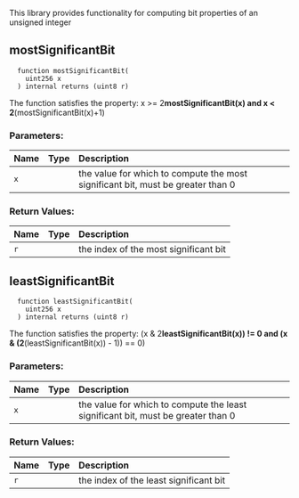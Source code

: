 
This library provides functionality for computing bit properties of an unsigned integer

## mostSignificantBit
```solidity
  function mostSignificantBit(
    uint256 x
  ) internal returns (uint8 r)
```
The function satisfies the property:
    x >= 2**mostSignificantBit(x) and x < 2**(mostSignificantBit(x)+1)

### Parameters:
| Name | Type | Description                                                          |
| :--- | :--- | :------------------------------------------------------------------- |
|`x` |  | the value for which to compute the most significant bit, must be greater than 0

### Return Values:
| Name                           | Type          | Description                                                                  |
| :----------------------------- | :------------ | :--------------------------------------------------------------------------- |
|`r`|  | the index of the most significant bit
## leastSignificantBit
```solidity
  function leastSignificantBit(
    uint256 x
  ) internal returns (uint8 r)
```
The function satisfies the property:
    (x & 2**leastSignificantBit(x)) != 0 and (x & (2**(leastSignificantBit(x)) - 1)) == 0)

### Parameters:
| Name | Type | Description                                                          |
| :--- | :--- | :------------------------------------------------------------------- |
|`x` |  | the value for which to compute the least significant bit, must be greater than 0

### Return Values:
| Name                           | Type          | Description                                                                  |
| :----------------------------- | :------------ | :--------------------------------------------------------------------------- |
|`r`|  | the index of the least significant bit
